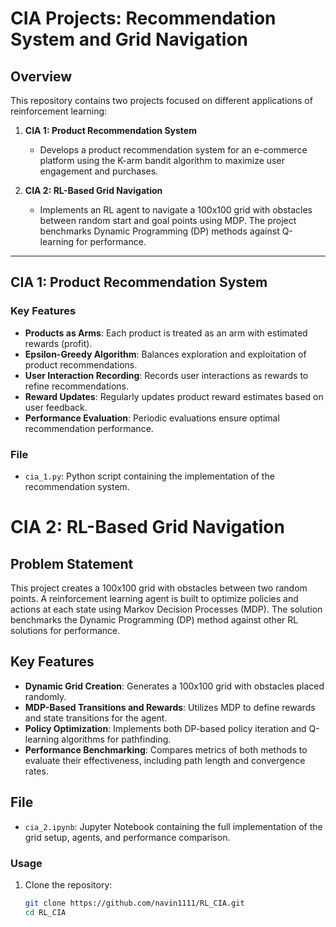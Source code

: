 # CIA Projects: Recommendation System and Grid Navigation

## Overview
This repository contains two projects focused on different applications of reinforcement learning:

1. **CIA 1: Product Recommendation System**
   - Develops a product recommendation system for an e-commerce platform using the K-arm bandit algorithm to maximize user engagement and purchases.

2. **CIA 2: RL-Based Grid Navigation**
   - Implements an RL agent to navigate a 100x100 grid with obstacles between random start and goal points using MDP. The project benchmarks Dynamic Programming (DP) methods against Q-learning for performance.

---

## CIA 1: Product Recommendation System

### Key Features
- **Products as Arms**: Each product is treated as an arm with estimated rewards (profit).
- **Epsilon-Greedy Algorithm**: Balances exploration and exploitation of product recommendations.
- **User Interaction Recording**: Records user interactions as rewards to refine recommendations.
- **Reward Updates**: Regularly updates product reward estimates based on user feedback.
- **Performance Evaluation**: Periodic evaluations ensure optimal recommendation performance.

### File
- `cia_1.py`: Python script containing the implementation of the recommendation system.


# CIA 2: RL-Based Grid Navigation

## Problem Statement
This project creates a 100x100 grid with obstacles between two random points. A reinforcement learning agent is built to optimize policies and actions at each state using Markov Decision Processes (MDP). The solution benchmarks the Dynamic Programming (DP) method against other RL solutions for performance.

## Key Features
- **Dynamic Grid Creation**: Generates a 100x100 grid with obstacles placed randomly.
- **MDP-Based Transitions and Rewards**: Utilizes MDP to define rewards and state transitions for the agent.
- **Policy Optimization**: Implements both DP-based policy iteration and Q-learning algorithms for pathfinding.
- **Performance Benchmarking**: Compares metrics of both methods to evaluate their effectiveness, including path length and convergence rates.

## File
- `cia_2.ipynb`: Jupyter Notebook containing the full implementation of the grid setup, agents, and performance comparison.

  
### Usage
1. Clone the repository:
   ```bash
   git clone https://github.com/navin1111/RL_CIA.git
   cd RL_CIA
